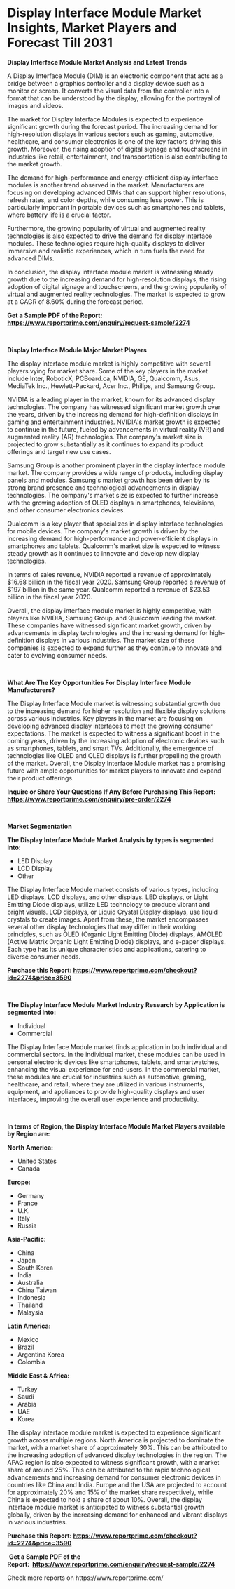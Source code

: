 <p><h1>Display Interface Module Market Insights, Market Players and Forecast Till 2031</h1></p><p><strong>Display Interface Module Market Analysis and Latest Trends</strong></p>
<p><p>A Display Interface Module (DIM) is an electronic component that acts as a bridge between a graphics controller and a display device such as a monitor or screen. It converts the visual data from the controller into a format that can be understood by the display, allowing for the portrayal of images and videos.</p><p>The market for Display Interface Modules is expected to experience significant growth during the forecast period. The increasing demand for high-resolution displays in various sectors such as gaming, automotive, healthcare, and consumer electronics is one of the key factors driving this growth. Moreover, the rising adoption of digital signage and touchscreens in industries like retail, entertainment, and transportation is also contributing to the market growth.</p><p>The demand for high-performance and energy-efficient display interface modules is another trend observed in the market. Manufacturers are focusing on developing advanced DIMs that can support higher resolutions, refresh rates, and color depths, while consuming less power. This is particularly important in portable devices such as smartphones and tablets, where battery life is a crucial factor.</p><p>Furthermore, the growing popularity of virtual and augmented reality technologies is also expected to drive the demand for display interface modules. These technologies require high-quality displays to deliver immersive and realistic experiences, which in turn fuels the need for advanced DIMs.</p><p>In conclusion, the display interface module market is witnessing steady growth due to the increasing demand for high-resolution displays, the rising adoption of digital signage and touchscreens, and the growing popularity of virtual and augmented reality technologies. The market is expected to grow at a CAGR of 8.60% during the forecast period.</p></p>
<p><strong>Get a Sample PDF of the Report:&nbsp; <a href="https://www.reportprime.com/enquiry/request-sample/2274">https://www.reportprime.com/enquiry/request-sample/2274</a></strong></p>
<p>&nbsp;</p>
<p><strong>Display Interface Module Major Market Players</strong></p>
<p><p>The display interface module market is highly competitive with several players vying for market share. Some of the key players in the market include Inter, RoboticX, PCBoard.ca, NVIDIA, GE, Qualcomm, Asus, MediaTek Inc., Hewlett-Packard, Acer Inc., Philips, and Samsung Group.</p><p>NVIDIA is a leading player in the market, known for its advanced display technologies. The company has witnessed significant market growth over the years, driven by the increasing demand for high-definition displays in gaming and entertainment industries. NVIDIA's market growth is expected to continue in the future, fueled by advancements in virtual reality (VR) and augmented reality (AR) technologies. The company's market size is projected to grow substantially as it continues to expand its product offerings and target new use cases.</p><p>Samsung Group is another prominent player in the display interface module market. The company provides a wide range of products, including display panels and modules. Samsung's market growth has been driven by its strong brand presence and technological advancements in display technologies. The company's market size is expected to further increase with the growing adoption of OLED displays in smartphones, televisions, and other consumer electronics devices.</p><p>Qualcomm is a key player that specializes in display interface technologies for mobile devices. The company's market growth is driven by the increasing demand for high-performance and power-efficient displays in smartphones and tablets. Qualcomm's market size is expected to witness steady growth as it continues to innovate and develop new display technologies.</p><p>In terms of sales revenue, NVIDIA reported a revenue of approximately $16.68 billion in the fiscal year 2020. Samsung Group reported a revenue of $197 billion in the same year. Qualcomm reported a revenue of $23.53 billion in the fiscal year 2020.</p><p>Overall, the display interface module market is highly competitive, with players like NVIDIA, Samsung Group, and Qualcomm leading the market. These companies have witnessed significant market growth, driven by advancements in display technologies and the increasing demand for high-definition displays in various industries. The market size of these companies is expected to expand further as they continue to innovate and cater to evolving consumer needs.</p></p>
<p>&nbsp;</p>
<p><strong>What Are The Key Opportunities For Display Interface Module Manufacturers?</strong></p>
<p><p>The Display Interface Module market is witnessing substantial growth due to the increasing demand for higher resolution and flexible display solutions across various industries. Key players in the market are focusing on developing advanced display interfaces to meet the growing consumer expectations. The market is expected to witness a significant boost in the coming years, driven by the increasing adoption of electronic devices such as smartphones, tablets, and smart TVs. Additionally, the emergence of technologies like OLED and QLED displays is further propelling the growth of the market. Overall, the Display Interface Module market has a promising future with ample opportunities for market players to innovate and expand their product offerings.</p></p>
<p><strong>Inquire or Share Your Questions If Any Before Purchasing This Report: <a href="https://www.reportprime.com/enquiry/pre-order/2274">https://www.reportprime.com/enquiry/pre-order/2274</a></strong></p>
<p>&nbsp;</p>
<p><strong>Market Segmentation</strong></p>
<p><strong>The Display Interface Module Market Analysis by types is segmented into:</strong></p>
<p><ul><li>LED Display</li><li>LCD Display</li><li>Other</li></ul></p>
<p><p>The Display Interface Module market consists of various types, including LED displays, LCD displays, and other displays. LED displays, or Light Emitting Diode displays, utilize LED technology to produce vibrant and bright visuals. LCD displays, or Liquid Crystal Display displays, use liquid crystals to create images. Apart from these, the market encompasses several other display technologies that may differ in their working principles, such as OLED (Organic Light Emitting Diode) displays, AMOLED (Active Matrix Organic Light Emitting Diode) displays, and e-paper displays. Each type has its unique characteristics and applications, catering to diverse consumer needs.</p></p>
<p><strong>Purchase this Report:&nbsp;<a href="https://www.reportprime.com/checkout?id=2274&price=3590">https://www.reportprime.com/checkout?id=2274&price=3590</a></strong></p>
<p>&nbsp;</p>
<p><strong>The Display Interface Module Market Industry Research by Application is segmented into:</strong></p>
<p><ul><li>Individual</li><li>Commercial</li></ul></p>
<p><p>The Display Interface Module market finds application in both individual and commercial sectors. In the individual market, these modules can be used in personal electronic devices like smartphones, tablets, and smartwatches, enhancing the visual experience for end-users. In the commercial market, these modules are crucial for industries such as automotive, gaming, healthcare, and retail, where they are utilized in various instruments, equipment, and appliances to provide high-quality displays and user interfaces, improving the overall user experience and productivity.</p></p>
<p>&nbsp;</p>
<p><strong>In terms of Region, the Display Interface Module Market Players available by Region are:</strong></p>
<p>
    <p> <strong> North America: </strong>
        <ul>
            <li>United States</li>
            <li>Canada</li>
        </ul>
        </p> 
    <p> <strong> Europe: </strong>
        <ul>
            <li>Germany</li>
            <li>France</li>
            <li>U.K.</li>
            <li>Italy</li>
            <li>Russia</li>
        </ul>
        </p> 
    <p> <strong> Asia-Pacific: </strong>
        <ul>
            <li>China</li>
            <li>Japan</li>
            <li>South Korea</li>
            <li>India</li>
            <li>Australia</li>
            <li>China Taiwan</li>
            <li>Indonesia</li>
            <li>Thailand</li>
            <li>Malaysia</li>
        </ul>
        </p> 
    <p> <strong> Latin America: </strong>
        <ul>
            <li>Mexico</li>
            <li>Brazil</li>
            <li>Argentina Korea</li>
            <li>Colombia</li>
        </ul>
        </p> 
    <p> <strong> Middle East & Africa: </strong>
        <ul>
            <li>Turkey</li>
            <li>Saudi</li>
            <li>Arabia</li>
            <li>UAE</li>
            <li>Korea</li>
        </ul>
    </p>
    </p>
<p><p>The display interface module market is expected to experience significant growth across multiple regions. North America is projected to dominate the market, with a market share of approximately 30%. This can be attributed to the increasing adoption of advanced display technologies in the region. The APAC region is also expected to witness significant growth, with a market share of around 25%. This can be attributed to the rapid technological advancements and increasing demand for consumer electronic devices in countries like China and India. Europe and the USA are projected to account for approximately 20% and 15% of the market share respectively, while China is expected to hold a share of about 10%. Overall, the display interface module market is anticipated to witness substantial growth globally, driven by the increasing demand for enhanced and vibrant displays in various industries.</p></p>
<p><strong>Purchase this Report: <a href="https://www.reportprime.com/checkout?id=2274&price=3590">https://www.reportprime.com/checkout?id=2274&price=3590</a></strong></p>
<p>&nbsp;<strong>Get a Sample PDF of the Report:&nbsp;&nbsp;<a href="https://www.reportprime.com/enquiry/request-sample/2274">https://www.reportprime.com/enquiry/request-sample/2274</a></strong></p>
<p><strong></strong></p>
<p>Check more reports on https://www.reportprime.com/</p>